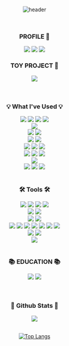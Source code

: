 <div align=center>
<br>
  
![header](https://capsule-render.vercel.app/api?type=rect&text=JOON&fontAlign=50&fontAlignY=35&fontSize=40&desc=/*backend%20developer%20and%20more*/&descAlignY=70&descAlign=50&theme=radical)

<br>

<h3 align="center"><b> PROFILE 📍 </b></h3>
  <a href="https://ghdwnsah.github.io/" target="_blank"><img src="https://img.shields.io/badge/website-ff69b4?style=for-the-badge&logo=About.me&logoColor=FFFFFF"/></a>
  <a href="https://github.com/ghdwnsah" target="_blank"><img src="https://img.shields.io/badge/github-000000?style=for-the-badge&logo-bitdefender&logoColor=FFFFFF"/></a>
  <a href="https://hongjjun.tistory.com/" target="_blank"><img src="https://img.shields.io/badge/techblog-666666?style=for-the-badge&logo-bitdefender&logoColor=FFFFFF"/></a>
<br>

<h3 align="center"><b> TOY PROJECT 🧸 </b></h3>
  <a href="" target="_blank"><img src="https://img.shields.io/badge/user_service-A1BFD7?style=for-the-badge&logo-bitdefender&logoColor=FFFFFF"/></a>
  <!-- https://img.shields.io/badge/App_Store-0D96F6?style=for-the-badge&logo=app-store&logoColor=white -->
<br>
<br>
<br>

 <h3 align="center"><b>💡 What I've Used 💡</b></h3>  
  <a href="" target="_blank"><img src="https://img.shields.io/badge/Node,js-ED8B00?style=for-the-badge&logo=openjdk&logoColor=white"/></a>
  <a href="" target="_blank"><img src="https://img.shields.io/badge/Typescript-6DB33F?style=for-the-badge&logo=Typescript&logoColor=white"/></a>
  <a href="" target="_blank"><img src="https://img.shields.io/badge/Nest.js-6DB33F?style=for-the-badge&logo=NestJS&logoColor=white"/></a>
  <a href="" target="_blank"><img src="https://img.shields.io/badge/TypeORM-59666C?style=for-the-badge&logo=typeorm&logoColor=white"/></a>
  <br>
  <a href="" target="_blank"><img src="https://img.shields.io/badge/AWS-%23FF9900.svg?style=for-the-badge&logo=amazon-web-services&logoColor=white"/></a>
  <br>
  <a href="" target="_blank"><img src="https://img.shields.io/badge/python-3776AB?style=for-the-badge&logo=python&logoColor=FFFFFF"/></a>
  <a href="" target="_blank"><img src="https://img.shields.io/badge/Django-092E20?style=for-the-badge&logo=Django&logoColor=FFFFFF"/></a>
  <br>
  <a href="" target="_blank"><img src="https://img.shields.io/badge/JavaScript-F7DF1E?style=for-the-badge&logo=javascript&logoColor=black"/></a>
  <a href="" target="_blank"><img src="https://img.shields.io/badge/jQuery-0769AD?style=for-the-badge&logo=jquery&logoColor=white"/></a>
  <br>
  <a href="" target="_blank"><img src="https://img.shields.io/badge/HTML5-E34F26?style=for-the-badge&logo=html5&logoColor=white"/></a>
  <a href="" target="_blank"><img src="https://img.shields.io/badge/CSS3-1572B6?style=for-the-badge&logo=css3&logoColor=white"/></a>
  <a href="" target="_blank"><img src="https://img.shields.io/badge/Bootstrap-563D7C?style=for-the-badge&logo=bootstrap&logoColor=white"/></a>
  <br>
  <a href="" target="_blank"><img src="https://img.shields.io/badge/mac%20os-000000?style=for-the-badge&logo=apple&logoColor=white"/></a> 
  <a href="" target="_blank"><img src="https://img.shields.io/badge/Windows-0078D6?style=for-the-badge&logo=windows&logoColor=white"/></a> 
  <a href="" target="_blank"><img src="https://img.shields.io/badge/linux-FCC624?style=for-the-badge&logo=linux&logoColor=FFFFFF"/></a> 
  <br>
  <a href="" target="_blank"><img src="https://img.shields.io/badge/Amazon_AWS-FF9900?style=for-the-badge&logo=amazonaws&logoColor=white"/></a> 
  <br>
  <a href="" target="_blank"><img src="https://img.shields.io/badge/MySQL-4479A1?style=for-the-badge&logo=MySQL&logoColor=FFFFFF"/></a> 
  <a href="" target="_blank"><img src="https://img.shields.io/badge/Oracle-F80000?style=for-the-badge&logo=oracle&logoColor=black"/></a>
  <a href="" target="_blank"><img src="https://img.shields.io/badge/MariaDB-003545?style=for-the-badge&logo=mariadb&logoColor=white"/></a>
<br>
<br>

 <h3><b>🛠 Tools 🛠</b></h3>
  <a href="" target="_blank"><img src="https://img.shields.io/badge/Eclipse-2C2255?style=for-the-badge&logo=eclipse&logoColor=white"/></a>
  <a href="" target="_blank"><img src="https://img.shields.io/badge/IntelliJ_IDEA-000000.svg?style=for-the-badge&logo=intellij-idea&logoColor=white"/></a>
  <a href="" target="_blank"><img src="https://img.shields.io/badge/Visual_Studio_Code-0078D4?style=for-the-badge&logo=visual%20studio%20code&logoColor=white"/></a>
  <a href="" target="_blank"><img src="https://img.shields.io/badge/DataGrip-000000.svg?style=for-the-badge&logo=datagrip&logoColor=white"/></a>
  <br>
  <a href="" target="_blank"><img src="https://img.shields.io/badge/iTerm2-000000?style=for-the-badge&logo=iterm2&logoColor=white"/></a>
  <a href="" target="_blank"><img src="https://img.shields.io/badge/VIM-%2311AB00.svg?&style=for-the-badge&logo=vim&logoColor=white"/></a>
  <br>
  <a href="" target="_blank"><img src="https://img.shields.io/badge/eslint-3A33D1?style=for-the-badge&logo=eslint&logoColor=white"/></a>
  <a href="" target="_blank"><img src="https://img.shields.io/badge/SonarLint-CB2029?style=for-the-badge&logo=sonarlint&logoColor=white"/></a>
 <br>
  <a href="" target="_blank"><img src="https://img.shields.io/badge/git-F05032?style=for-the-badge&logo=git&logoColor=FFFFFF"/></a> 
  <a href="" target="_blank"><img src="https://img.shields.io/badge/Bitbucket-0747a6?style=for-the-badge&logo=bitbucket&logoColor=white"/></a>
  <a href="" target="_blank"><img src="https://img.shields.io/badge/Jira-0052CC?style=for-the-badge&logo=Jira&logoColor=white"/></a>
  <a href="" target="_blank"><img src="https://img.shields.io/badge/confluence-147EFB?style=for-the-badge&logo=confluence&logoColor=#172B4D"/></a> 
  <a href="" target="_blank"><img src="https://img.shields.io/badge/slack-4A154B?style=for-the-badge&logo=slack&logoColor=FFFFFF"/></a>
  <a href="" target="_blank"><img src="https://img.shields.io/badge/notion-000000?style=for-the-badge&logo=notion&logoColor=FFFFFF"/></a>
  <a href="" target="_blank"><img src="https://img.shields.io/badge/trello-0052CC?style=for-the-badge&logo=trello&logoColor=FFFFFF"/></a> 
  <br>
  <a href="" target="_blank"><img src="https://img.shields.io/badge/Miro-050038?style=for-the-badge&logo=Miro&logoColor=white"/></a>
  <a href="" target="_blank"><img src="https://img.shields.io/badge/figma-F24E1E?style=for-the-badge&logo=figma&logoColor=FFFFFF"/></a> 
  <br>
  <a href="" target="_blank"><img src="https://aleen42.github.io/badges/src/zeplin.svg"/></a>
<br>
<br>

 <h3><b>📚 EDUCATION 📚</b></h3>
  <a href="" target="_blank"><img src="https://img.shields.io/badge/Udemy-EC5252?style=for-the-badge&logo=Udemy&logoColor=white"/></a>
  <a href="" target="_blank"><img src="https://img.shields.io/badge/inflearn-14BF96?style=for-the-badge&logoColor=white"/></a>
</div>
<br>
<br>

<div align="center">
 <h3><b> 🎄 Github Stats 🎄 </b></h3>
  <img src="https://github-readme-stats.vercel.app/api?username=haileelog&show_icons=true&count_private=true&hide_border=true" align="center" />
</div>  
<br>

<div align="center">
  
  [![Top Langs](https://github-readme-stats.vercel.app/api/top-langs/?username=haileelog&langs_count=5&layout=compact)](https://github.com/jogilsang/jogilsang)
  
</div>


